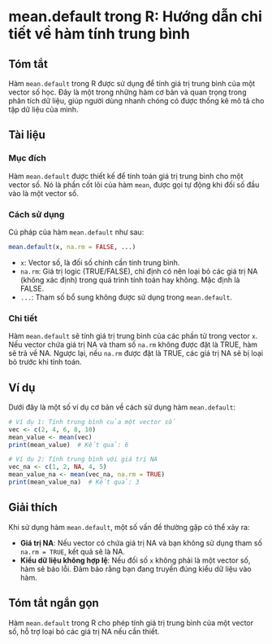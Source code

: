 <!--
Meta Description: # mean.default trong R: Hướng dẫn chi tiết về hàm tính trung bình ## Tóm tắt Hàm `mean.default` trong R được sử dụng để tính giá trị trung bình của mộ...
Meta Keywords: mean, hàm, giá, trị, default
-->

# mean.default trong R: Hướng dẫn chi tiết về hàm tính trung bình

## Tóm tắt
Hàm `mean.default` trong R được sử dụng để tính giá trị trung bình của một vector số học. Đây là một trong những hàm cơ bản và quan trọng trong phân tích dữ liệu, giúp người dùng nhanh chóng có được thống kê mô tả cho tập dữ liệu của mình.

## Tài liệu
### Mục đích
Hàm `mean.default` được thiết kế để tính toán giá trị trung bình cho một vector số. Nó là phần cốt lõi của hàm `mean`, được gọi tự động khi đối số đầu vào là một vector số.

### Cách sử dụng
Cú pháp của hàm `mean.default` như sau:
```R
mean.default(x, na.rm = FALSE, ...)
```
- `x`: Vector số, là đối số chính cần tính trung bình.
- `na.rm`: Giá trị logic (TRUE/FALSE), chỉ định có nên loại bỏ các giá trị NA (không xác định) trong quá trình tính toán hay không. Mặc định là FALSE.
- `...`: Tham số bổ sung không được sử dụng trong `mean.default`.

### Chi tiết
Hàm `mean.default` sẽ tính giá trị trung bình của các phần tử trong vector `x`. Nếu vector chứa giá trị NA và tham số `na.rm` không được đặt là TRUE, hàm sẽ trả về NA. Ngược lại, nếu `na.rm` được đặt là TRUE, các giá trị NA sẽ bị loại bỏ trước khi tính toán.

## Ví dụ
Dưới đây là một số ví dụ cơ bản về cách sử dụng hàm `mean.default`:

```R
# Ví dụ 1: Tính trung bình của một vector số
vec <- c(2, 4, 6, 8, 10)
mean_value <- mean(vec)
print(mean_value)  # Kết quả: 6

# Ví dụ 2: Tính trung bình với giá trị NA
vec_na <- c(1, 2, NA, 4, 5)
mean_value_na <- mean(vec_na, na.rm = TRUE)
print(mean_value_na)  # Kết quả: 3
```

## Giải thích
Khi sử dụng hàm `mean.default`, một số vấn đề thường gặp có thể xảy ra:
- **Giá trị NA**: Nếu vector có chứa giá trị NA và bạn không sử dụng tham số `na.rm = TRUE`, kết quả sẽ là NA.
- **Kiểu dữ liệu không hợp lệ**: Nếu đối số `x` không phải là một vector số, hàm sẽ báo lỗi. Đảm bảo rằng bạn đang truyền đúng kiểu dữ liệu vào hàm.

## Tóm tắt ngắn gọn
Hàm `mean.default` trong R cho phép tính giá trị trung bình của một vector số, hỗ trợ loại bỏ các giá trị NA nếu cần thiết.